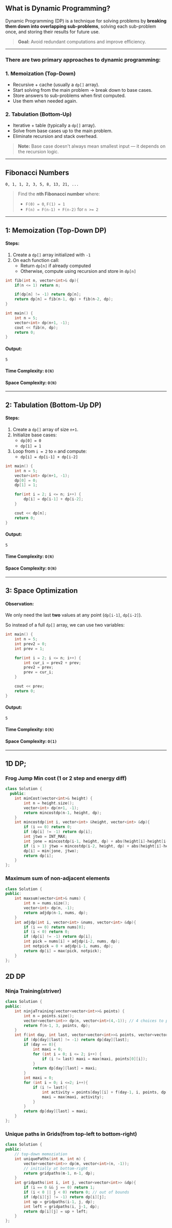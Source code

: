 ## What is Dynamic Programming?

Dynamic Programming (DP) is a technique for solving problems by **breaking them down into overlapping sub-problems**, solving each sub-problem once, and storing their results for future use.

> **Goal:** Avoid redundant computations and improve efficiency.

---

### There are two primary approaches to dynamic programming:

### 1. **Memoization (Top-Down)**

- Recursive + cache (usually a `dp[]` array).
- Start solving from the main problem → break down to base cases.
- Store answers to sub-problems when first computed.
- Use them when needed again.

### 2. **Tabulation (Bottom-Up)**

- Iterative + table (typically a `dp[]` array).
- Solve from base cases up to the main problem.
- Eliminate recursion and stack overhead.

> **Note:** Base case doesn't always mean smallest input — it depends on the recursion logic.

---

## Fibonacci Numbers
```
0, 1, 1, 2, 3, 5, 8, 13, 21, ...
```
> Find the **nth Fibonacci number** where:
> 
> - `F(0) = 0`, `F(1) = 1`
> - `F(n) = F(n-1) + F(n-2)` for `n >= 2`

---

## 1: Memoization (Top-Down DP)

#### Steps:

1. Create a `dp[]` array initialized with `-1`
2. On each function call:
   - Return `dp[n]` if already computed
   - Otherwise, compute using recursion and store in `dp[n]`

```cpp
int fib(int n, vector<int>& dp){
    if(n <= 1) return n;

    if(dp[n] != -1) return dp[n];
    return dp[n] = fib(n-1, dp) + fib(n-2, dp);
}

int main() {
    int n = 5;
    vector<int> dp(n+1, -1);
    cout << fib(n, dp);
    return 0;
}
```

#### Output:

```
5
```

#### Time Complexity: `O(N)`

#### Space Complexity: `O(N)`

---

## 2: Tabulation (Bottom-Up DP)

#### Steps:

1. Create a `dp[]` array of size `n+1`.
2. Initialize base cases:  
   - `dp[0] = 0`  
   - `dp[1] = 1`
3. Loop from `i = 2` to `n` and compute:
   - `dp[i] = dp[i-1] + dp[i-2]`

```cpp
int main() {
    int n = 5;
    vector<int> dp(n+1, -1);
    dp[0] = 0;
    dp[1] = 1;

    for(int i = 2; i <= n; i++) {
        dp[i] = dp[i-1] + dp[i-2];
    }

    cout << dp[n];
    return 0;
}
```

#### Output:
```
5
```

#### Time Complexity: `O(N)`

#### Space Complexity: `O(N)`

---

## 3: Space Optimization

#### Observation:

We only need the last **two** values at any point (`dp[i-1]`, `dp[i-2]`).

So instead of a full `dp[]` array, we can use two variables:

```cpp
int main() {
    int n = 5;
    int prev2 = 0;
    int prev = 1;

    for(int i = 2; i <= n; i++) {
        int cur_i = prev2 + prev;
        prev2 = prev;
        prev = cur_i;
    }

    cout << prev;
    return 0;
}
```

#### Output:
```
5
```

#### Time Complexity: `O(N)`

#### Space Complexity: `O(1)`

---

## 1D DP;

### Frog Jump Min cost (1 or 2 step and energy diff)

```cpp
class Solution {
  public:
    int minCost(vector<int>& height) {
        int n = height.size();
        vector<int> dp(n+1, -1);
        return mincostdp(n-1, height, dp);
    }
    int mincostdp(int i, vector<int> &height, vector<int> &dp){
        if (i == 0) return 0;
        if (dp[i] != -1) return dp[i];
        int jtwo = INT_MAX;
        int jone = mincostdp(i-1, height, dp) + abs(height[i]-height[i-1]);
        if (i > 1) jtwo = mincostdp(i-2, height, dp) + abs(height[i]-height[i-2]);
        dp[i] = min(jone, jtwo);
        return dp[i];
    }
};
```

### Maximum sum of non-adjacent elements

```cpp
class Solution {
public:
    int maxsum(vector<int>& nums) {
        int n = nums.size();
        vector<int> dp(n, -1);
        return adjdp(n-1, nums, dp);
    }
    int adjdp(int i, vector<int> &nums, vector<int> &dp){
        if (i == 0) return nums[0];
        if (i < 0) return 0;
        if (dp[i] != -1) return dp[i];
        int pick = nums[i] + adjdp(i-2, nums, dp);
        int notpick = 0 + adjdp(i-1, nums, dp);
        return dp[i] = max(pick, notpick);
    }
};
```

## 2D DP

### Ninja Training(striver)

```cpp
class Solution {
public:
    int ninjaTraining(vector<vector<int>>& points) {
        int n = points.size();
        vector<vector<int>> dp(n, vector<int>(4,-1)); // 4 choices to pick
        return f(n-1, 3, points, dp);
    }
    int f(int day, int last, vector<vector<int>>& points, vector<vector<int>>& dp){
        if (dp[day][last] != -1) return dp[day][last];
        if (day == 0){
            int maxi = 0;
            for (int i = 0; i <= 2; i++) {
                if (i != last) maxi = max(maxi, points[0][i]);
            }
            return dp[day][last] = maxi;   
        }
        int maxi = 0;
        for (int i = 0; i <=2; i++){
            if (i != last){
                int activity = points[day][i] + f(day-1, i, points, dp);
                maxi = max(maxi, activity);
            }
        }
        return dp[day][last] = maxi;
    }
};
```

### Unique paths in Grids(from top-left to bottom-right)

```cpp
class Solution {
public:
    // top-down memoziation
    int uniquePaths(int m, int n) {
        vector<vector<int>> dp(m, vector<int>(n, -1));
        // initially at bottom-right
        return gridpaths(m-1, n-1, dp);
    }
    int gridpaths(int i, int j, vector<vector<int>> &dp){
        if (i == 0 && j == 0) return 1;
        if (i < 0 || j < 0) return 0; // out of bounds
        if (dp[i][j] != -1) return dp[i][j];
        int up = gridpaths(i-1, j, dp);
        int left = gridpaths(i, j-1, dp);
        return dp[i][j] = up + left;
    }
};
```
